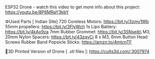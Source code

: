 ESP32 Drone - watch this video to get more info about this project: https://youtu.be/8P6MRaY3kbY

⚙️Used Parts [ Indian Site]
720 Coreless Motors: https://bit.ly/3zmy1Wb
55mm propellers: https://bit.ly/3FlyWch
1s Lipo Battery: https://bit.ly/4kAx9za
7mm Rubber Grommet: https://bit.ly/3SNseib\
M3, 20mm Nylon Spacers: https://bit.ly/43zqvCj
8 x M3, 6mm Button Head Screws
Rubber Band
Popsicle Sticks: https://amzn.to/4mtcnTF

📁3D Printed Version of Drone [ .stl files ]: https://cults3d.com/:3007974 
